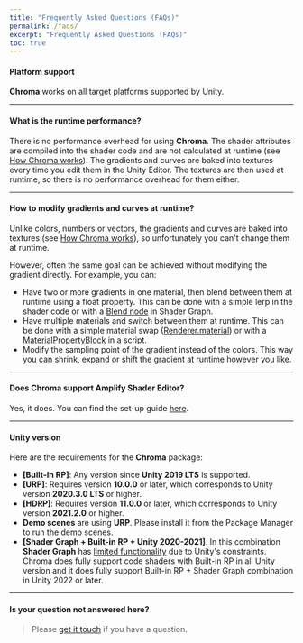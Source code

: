 ```yaml
---
title: "Frequently Asked Questions (FAQs)"
permalink: /faqs/
excerpt: "Frequently Asked Questions (FAQs)"
toc: true
---
```


#### Platform support
**Chroma** works on all target platforms supported by Unity.

---

#### What is the runtime performance?
There is no performance overhead for using **Chroma**. The shader attributes are compiled into the shader code and are not calculated at runtime (see [How Chroma works](https://chroma.dustyroom.com/#how-chroma-works)). The gradients and curves are baked into textures every time you edit them in the Unity Editor. The textures are then used at runtime, so there is no performance overhead for them either.

---

#### How to modify gradients and curves at runtime?
Unlike colors, numbers or vectors, the gradients and curves are baked into textures (see [How Chroma works](https://chroma.dustyroom.com/#how-chroma-works)), so unfortunately you can't change them at runtime.

However, often the same goal can be achieved without modifying the gradient directly. For example, you can:
- Have two or more gradients in one material, then blend between them at runtime using a float property. This can be done with a simple lerp in the shader code or with a [Blend node](https://docs.unity3d.com/Packages/com.unity.shadergraph@16.0/manual/Blend-Node.html) in Shader Graph.
- Have multiple materials and switch between them at runtime. This can be done with a simple material swap ([Renderer.material](https://docs.unity3d.com/ScriptReference/Renderer-material.html)) or with a [MaterialPropertyBlock](https://docs.unity3d.com/ScriptReference/MaterialPropertyBlock.html) in a script.
- Modify the sampling point of the gradient instead of the colors. This way you can shrink, expand or shift the gradient at runtime however you like.

---

#### Does Chroma support Amplify Shader Editor?
Yes, it does. You can find the set-up guide [here](/shader-ui-setup/#amplify-shader-editor).

---

#### Unity version
Here are the requirements for the **Chroma** package:
* **[Built-in RP]**: Any version since **Unity 2019 LTS** is supported.
* **[URP]**: Requires version **10.0.0** or later, which corresponds to Unity version **2020.3.0 LTS** or higher.
* **[HDRP]**: Requires version **11.0.0** or later, which corresponds to Unity version **2021.2.0** or higher.
* **Demo scenes** are using **URP**. Please install it from the Package Manager to run the demo scenes.
* **[Shader Graph + Built-in RP + Unity 2020-2021]**. In this combination **Shader Graph** has [limited functionality](https://docs.unity3d.com/Packages/com.unity.shadergraph@14.0/manual/Getting-Started.html) due to Unity's constraints. Chroma does fully support code shaders with Built-in RP in all Unity version and it does fully support Built-in RP + Shader Graph combination in Unity 2022 or later.

---

#### Is your question not answered here?
> Please [get it touch](https://chroma.dustyroom.com/contact-details/) if you have a question.
